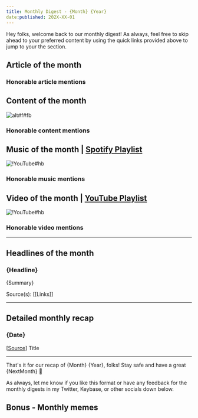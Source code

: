 ```yaml
---
title: Monthly Digest - {Month} {Year}
date:published: 202X-XX-01
---
```


Hey folks, welcome back to our monthly digest! As always, feel free to skip ahead to your preferred content by using the quick links provided above to jump to your the section.

## Article of the month

### Honorable article mentions

## Content of the month

![alt#f#fb]({link} "caption")

### Honorable content mentions

## Music of the month | [Spotify Playlist]({spotify_playlist_uri})

![!YouTube#hb]({youtube_id} "[[Spotify](link)] title")

### Honorable music mentions

## Video of the month | [YouTube Playlist]({youtube_playlist_link})

![!YouTube#hb]({youtube_id} "title")

### Honorable video mentions

***

## Headlines of the month

### {Headline}

{Summary}

Source(s): [[Links]]

***

## Detailed monthly recap

### {Date}

[[Source](link)] Title

***

That's it for our recap of {Month} {Year}, folks! Stay safe and have a great {NextMonth} 👋

As always, let me know if you like this format or have any feedback for the monthly digests in my Twitter, Keybase, or other socials down below.

## Bonus - Monthly memes
